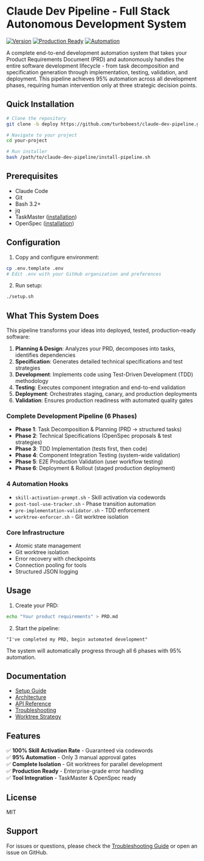 # Claude Dev Pipeline - Full Stack Autonomous Development System

[![Version](https://img.shields.io/badge/Version-3.0-blue.svg)](#)
[![Production Ready](https://img.shields.io/badge/Status-Production%20Ready-green.svg)](#)
[![Automation](https://img.shields.io/badge/Automation-95%25-brightgreen.svg)](#)

A complete end-to-end development automation system that takes your Product Requirements Document (PRD) and autonomously handles the entire software development lifecycle - from task decomposition and specification generation through implementation, testing, validation, and deployment. This pipeline achieves 95% automation across all development phases, requiring human intervention only at three strategic decision points.

## Quick Installation

```bash
# Clone the repository
git clone -b deploy https://github.com/turbobeest/claude-dev-pipeline.git

# Navigate to your project
cd your-project

# Run installer
bash /path/to/claude-dev-pipeline/install-pipeline.sh
```

## Prerequisites

- Claude Code
- Git
- Bash 3.2+
- jq
- TaskMaster ([installation](https://github.com/eyaltoledano/claude-task-master))
- OpenSpec ([installation](https://github.com/Fission-AI/OpenSpec))

## Configuration

1. Copy and configure environment:
```bash
cp .env.template .env
# Edit .env with your GitHub organization and preferences
```

2. Run setup:
```bash
./setup.sh
```

## What This System Does

This pipeline transforms your ideas into deployed, tested, production-ready software:

1. **Planning & Design**: Analyzes your PRD, decomposes into tasks, identifies dependencies
2. **Specification**: Generates detailed technical specifications and test strategies
3. **Development**: Implements code using Test-Driven Development (TDD) methodology
4. **Testing**: Executes component integration and end-to-end validation
5. **Deployment**: Orchestrates staging, canary, and production deployments
6. **Validation**: Ensures production readiness with automated quality gates

### Complete Development Pipeline (6 Phases)
- **Phase 1**: Task Decomposition & Planning (PRD → structured tasks)
- **Phase 2**: Technical Specifications (OpenSpec proposals & test strategies)
- **Phase 3**: TDD Implementation (tests first, then code)
- **Phase 4**: Component Integration Testing (system-wide validation)
- **Phase 5**: E2E Production Validation (user workflow testing)
- **Phase 6**: Deployment & Rollout (staged production deployment)

### 4 Automation Hooks
- `skill-activation-prompt.sh` - Skill activation via codewords
- `post-tool-use-tracker.sh` - Phase transition automation
- `pre-implementation-validator.sh` - TDD enforcement
- `worktree-enforcer.sh` - Git worktree isolation

### Core Infrastructure
- Atomic state management
- Git worktree isolation
- Error recovery with checkpoints
- Connection pooling for tools
- Structured JSON logging

## Usage

1. Create your PRD:
```bash
echo "Your product requirements" > PRD.md
```

2. Start the pipeline:
```
"I've completed my PRD, begin automated development"
```

The system will automatically progress through all 6 phases with 95% automation.

## Documentation

- [Setup Guide](docs/SETUP-GUIDE.md)
- [Architecture](docs/ARCHITECTURE.md)
- [API Reference](docs/API.md)
- [Troubleshooting](docs/TROUBLESHOOTING.md)
- [Worktree Strategy](docs/WORKTREE-STRATEGY.md)

## Features

✅ **100% Skill Activation Rate** - Guaranteed via codewords  
✅ **95% Automation** - Only 3 manual approval gates  
✅ **Complete Isolation** - Git worktrees for parallel development  
✅ **Production Ready** - Enterprise-grade error handling  
✅ **Tool Integration** - TaskMaster & OpenSpec ready  

## License

MIT

## Support

For issues or questions, please check the [Troubleshooting Guide](docs/TROUBLESHOOTING.md) or open an issue on GitHub.